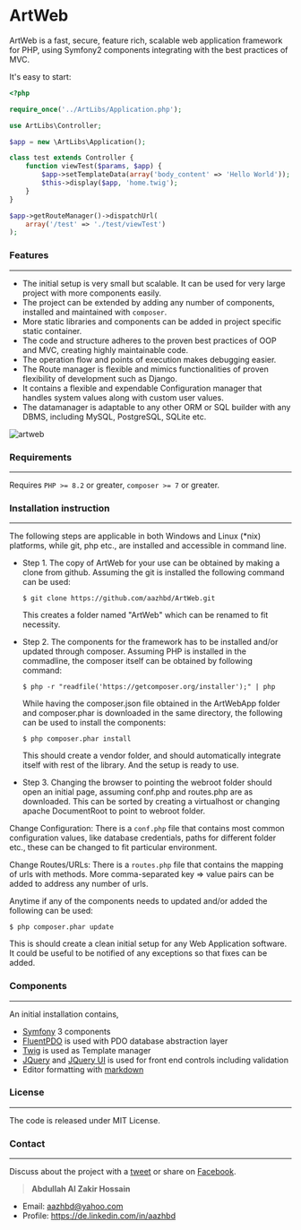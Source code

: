 
# ArtWeb

ArtWeb is a fast, secure, feature rich, scalable web application framework for PHP, using Symfony2 components integrating with the best practices of MVC.

It's easy to start:

```php
<?php

require_once('../ArtLibs/Application.php');

use ArtLibs\Controller;

$app = new \ArtLibs\Application();

class test extends Controller {
    function viewTest($params, $app) {
        $app->setTemplateData(array('body_content' => 'Hello World'));
        $this->display($app, 'home.twig');
    }
}

$app->getRouteManager()->dispatchUrl(
	array('/test' => './test/viewTest')
);

```

### Features
------------

 - The initial setup is very small but scalable. It can be used for very large project with more components easily.
 - The project can be extended by adding any number of components, installed and maintained with ```composer```.
 - More static libraries and components can be added in project specific static container.
 - The code and structure adheres to the proven best practices of OOP and MVC, creating highly maintainable code.
 - The operation flow and points of execution makes debugging easier.
 - The Route manager is flexible and mimics functionalities of proven flexibility of development such as Django.
 - It contains a flexible and expendable Configuration manager that handles system values along with custom user values.
 - The datamanager is adaptable to any other ORM or SQL builder with any DBMS, including MySQL, PostgreSQL, SQLite etc.

<img alt="artweb" class="img-fluid" src="http://www.articulatedlogic.com/media/images/artweb.height-320.png">

### Requirements
----------------

Requires `PHP >= 8.2` or greater, `composer >= 7` or greater.


### Installation instruction
----------------------------

The following steps are applicable in both Windows and Linux (*nix) platforms, while git, php etc., are installed and accessible in command line.

* Step 1. The copy of ArtWeb for your use can be obtained by making a clone from github. Assuming the git is installed the following command can be used:

	```
	$ git clone https://github.com/aazhbd/ArtWeb.git
	```

	This creates a folder named "ArtWeb" which can be renamed to fit necessity.

* Step 2. The components for the framework has to be installed and/or updated through composer. Assuming PHP is installed in the commadline, the composer itself can be obtained by following command:

	```
	$ php -r "readfile('https://getcomposer.org/installer');" | php
	```

	While having the composer.json file obtained in the ArtWebApp folder and composer.phar is downloaded in the same directory, the following can be used to install the components:

	```
	$ php composer.phar install
	```

	This should create a vendor folder, and should automatically integrate itself with rest of the library. And the setup is ready to use.
	

* Step 3. Changing the browser to pointing the webroot folder should open an initial page, assuming conf.php and routes.php are as downloaded. This can be sorted by creating a virtualhost or changing apache DocumentRoot to point to webroot folder.


Change Configuration: There is a `conf.php` file that contains most common configuration values, like database credentials, paths for different folder etc., these can be changed to fit particular environment.

Change Routes/URLs: There is a `routes.php` file that contains the mapping of urls with methods. More  comma-separated key => value pairs can be added to address any number of urls.

Anytime if any of the components needs to updated and/or added the following can be used:

```
$ php composer.phar update
```

This is should create a clean initial setup for any Web Application software. It could be useful to be notified of any exceptions so that fixes can be added.


### Components
--------------

An initial installation contains,

 - [Symfony](https://symfony.com/) 3 components
 - [FluentPDO](https://github.com/envms/fluentpdo) is used with PDO database abstraction layer
 - [Twig](http://twig.sensiolabs.org/) is used as Template manager
 - [JQuery](https://jquery.com/) and [JQuery UI](https://jqueryui.com/) is used for front end controls including validation
 - Editor formatting with [markdown](https://simplemde.com/)


### License
-----------

The code is released under MIT License.


### Contact
-----------

Discuss about the project with a [tweet](https://twitter.com/intent/tweet?hashtags=php&original_referer=http%3A%2F%2F127.0.0.1%3A91%2F&text=Check%20out%20ArtWeb%20MVC%20Framework!&tw_p=tweetbutton&url=http%3A%2F%2Fgithub.com%2Faazhbd%2FArtWeb&via=aazhbd) or share on [Facebook](https://www.facebook.com/sharer.php?u=https%3A%2F%2Fgithub.com%2Faazhbd%2FArtWeb).

> **Abdullah Al Zakir Hossain**

- Email:   <aazhbd@yahoo.com>
- Profile:   <https://de.linkedin.com/in/aazhbd>
